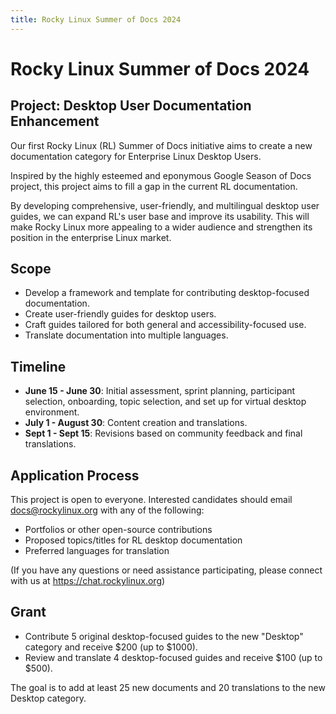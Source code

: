 ```yaml
---
title: Rocky Linux Summer of Docs 2024
---
```



# Rocky Linux Summer of Docs 2024

## Project: Desktop User Documentation Enhancement

Our first Rocky Linux (RL) Summer of Docs initiative aims to create a new documentation category for Enterprise Linux Desktop Users. 

Inspired by the highly esteemed and eponymous Google Season of Docs project, this project aims to fill a gap in the current RL documentation.

By developing comprehensive, user-friendly, and multilingual desktop user guides, we can expand RL's user base and improve its usability. This will make Rocky Linux more appealing to a wider audience and strengthen its position in the enterprise Linux market.

## Scope

- Develop a framework and template for contributing desktop-focused documentation.
- Create user-friendly guides for desktop users.
- Craft guides tailored for both general and accessibility-focused use.
- Translate documentation into multiple languages.

## Timeline

- **June 15 - June 30**: Initial assessment, sprint planning, participant selection, onboarding, topic selection, and set up for virtual desktop environment.
- **July 1 - August 30**: Content creation and translations.
- **Sept 1 - Sept 15**: Revisions based on community feedback and final translations.

## Application Process
This project is open to everyone. Interested candidates should email docs@rockylinux.org with any of the following:

- Portfolios or other open-source contributions
- Proposed topics/titles for RL desktop documentation
- Preferred languages for translation

(If you have any questions or need assistance participating, please connect with us at https://chat.rockylinux.org)

## Grant

- Contribute 5 original desktop-focused guides to the new "Desktop" category and receive $200 (up to $1000).
- Review and translate 4 desktop-focused guides and receive $100 (up to $500).

The goal is to add at least 25 new documents and 20 translations to the new Desktop category.




